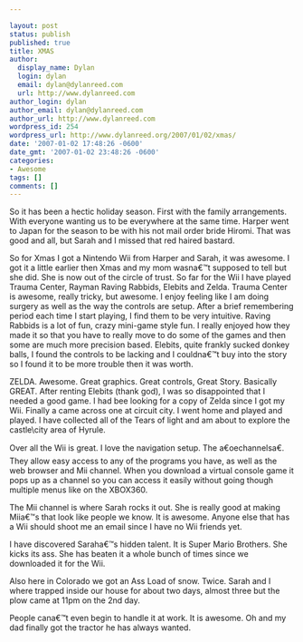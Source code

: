```yaml
---

layout: post
status: publish
published: true
title: XMAS
author:
  display_name: Dylan
  login: dylan
  email: dylan@dylanreed.com
  url: http://www.dylanreed.com
author_login: dylan
author_email: dylan@dylanreed.com
author_url: http://www.dylanreed.com
wordpress_id: 254
wordpress_url: http://www.dylanreed.org/2007/01/02/xmas/
date: '2007-01-02 17:48:26 -0600'
date_gmt: '2007-01-02 23:48:26 -0600'
categories:
- Awesome
tags: []
comments: []
---
```


So it has been a hectic holiday season. First with the family arrangements. With everyone wanting us to be everywhere at the same time. Harper went to Japan for the season to be with his not mail order bride Hiromi. That was good and all, but Sarah and I missed that red haired bastard.

So for Xmas I got a Nintendo Wii from Harper and Sarah, it was awesome. I got it a little earlier then Xmas and my mom wasna€™t supposed to tell but she did. She is now out of the circle of trust. So far for the Wii I have played Trauma Center, Rayman Raving Rabbids, Elebits and Zelda. Trauma Center is awesome, really tricky, but awesome. I enjoy feeling like I am doing surgery as well as the way the controls are setup. After a brief remembering period each time I start playing, I find them to be very intuitive. Raving Rabbids is a lot of fun, crazy mini-game style fun. I really enjoyed how they made it so that you have to really move to do some of the games and then some are much more precision based. Elebits, quite frankly sucked donkey balls, I found the controls to be lacking and I couldna€™t buy into the story so I found it to be more trouble then it was worth.

ZELDA. Awesome. Great graphics. Great controls, Great Story. Basically GREAT. After renting Elebits (thank god), I was so disappointed that I needed a good game. I had bee looking for a copy of Zelda since I got my Wii. Finally a came across one at circuit city. I went home and played and played. I have collected all of the Tears of light and am about to explore the castle\city area of Hyrule.

Over all the Wii is great. I love the navigation setup. The a€oechannelsa€. They allow easy access to any of the programs you have, as well as the web browser and Mii channel. When you download a virtual console game it pops up as a channel so you can access it easily without going though multiple menus like on the XBOX360.

The Mii channel is where Sarah rocks it out. She is really good at making Miia€™s that look like people we know. It is awesome. Anyone else that has a Wii should shoot me an email since I have no Wii friends yet.

I have discovered Saraha€™s hidden talent. It is Super Mario Brothers. She kicks its ass. She has beaten it a whole bunch of times since we downloaded it for the Wii.

Also here in Colorado we got an Ass Load of snow. Twice. Sarah and I where trapped inside our house for about two days, almost three but the plow came at 11pm on the 2nd day.

People cana€™t even begin to handle it at work. It is awesome. Oh and my dad finally got the tractor he has always wanted.

